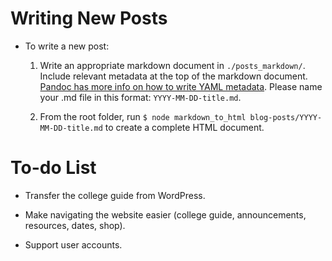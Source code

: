# Writing New Posts

* To write a new post:

  1. Write an appropriate markdown document in `./posts_markdown/`. Include relevant metadata at the top of the markdown document. [Pandoc has more info on how to write YAML metadata](https://pandoc.org/MANUAL.html). Please name your .md file in this format: `YYYY-MM-DD-title.md`.

  1. From the root folder, run `$ node markdown_to_html blog-posts/YYYY-MM-DD-title.md` to create a complete HTML document.

# To-do List

* Transfer the college guide from WordPress.

* Make navigating the website easier (college guide, announcements, resources, dates, shop).

* Support user accounts.